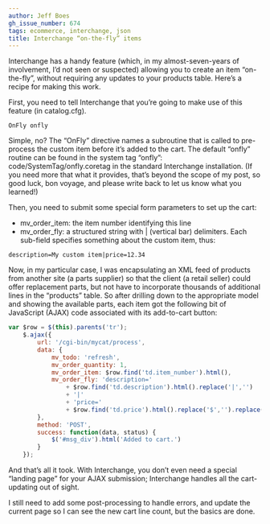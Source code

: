 ```yaml
---
author: Jeff Boes
gh_issue_number: 674
tags: ecommerce, interchange, json
title: Interchange “on-the-fly” items
---
```


Interchange has a handy feature (which, in my almost-seven-years of involvement, I’d not seen or suspected) allowing you to create an item “on-the-fly”, without requiring any updates to your products table. Here’s a recipe for making this work.

First, you need to tell Interchange that you’re going to make use of this feature (in catalog.cfg).

```nohighlight
OnFly onfly
```

Simple, no? The “OnFly” directive names a subroutine that is called to pre-process the custom item before it’s added to the cart. The default “onfly” routine can be found in the system tag “onfly”: code/SystemTag/onfly.coretag in the standard Interchange installation. (If you need more that what it provides, that’s beyond the scope of my post, so good luck, bon voyage, and please write back to let us know what you learned!)

Then, you need to submit some special form parameters to set up the cart:

- mv_order_item: the item number identifying this line
- mv_order_fly: a structured string with | (vertical bar) delimiters. Each sub-field specifies something about the custom item, thus:

```nohighlight
description=My custom item|price=12.34
```

Now, in my particular case, I was encapsulating an XML feed of products from another site (a parts supplier) so that the client (a retail seller) could offer replacement parts, but not have to incorporate thousands of additional lines in the “products” table. So after drilling down to the appropriate model and showing the available parts, each item got the following bit of JavaScript (AJAX) code associated with its add-to-cart button:

```javascript
var $row = $(this).parents('tr');
    $.ajax({
        url: '/cgi-bin/mycat/process',
        data: {
            mv_todo: 'refresh',
            mv_order_quantity: 1,
            mv_order_item: $row.find('td.item_number').html(),
            mv_order_fly: 'description='
                + $row.find('td.description').html().replace('|','')
                + '|'
                + 'price='
                + $row.find('td.price').html().replace('$','').replace(',','')
        },
        method: 'POST',
        success: function(data, status) {
            $('#msg_div').html('Added to cart.')
        }
    });
```

And that’s all it took. With Interchange, you don’t even need a special “landing page” for your AJAX submission; Interchange handles all the cart-updating out of sight.

I still need to add some post-processing to handle errors, and update the current page so I can see the new cart line count, but the basics are done.

